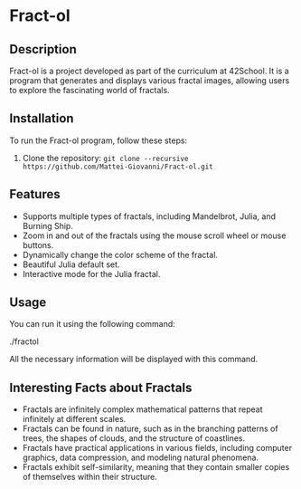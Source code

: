 # Fract-ol

## Description

Fract-ol is a project developed as part of the curriculum at 42School. It is a program that generates and displays various fractal images, allowing users to explore the fascinating world of fractals.

## Installation

To run the Fract-ol program, follow these steps:

1. Clone the repository: `git clone --recursive https://github.com/Mattei-Giovanni/Fract-ol.git`

## Features

- Supports multiple types of fractals, including Mandelbrot, Julia, and Burning Ship.
- Zoom in and out of the fractals using the mouse scroll wheel or mouse buttons.
- Dynamically change the color scheme of the fractal.
- Beautiful Julia default set.
- Interactive mode for the Julia fractal.

## Usage

You can run it using the following command:

./fractol 


All the necessary information will be displayed with this command.

## Interesting Facts about Fractals

- Fractals are infinitely complex mathematical patterns that repeat infinitely at different scales.
- Fractals can be found in nature, such as in the branching patterns of trees, the shapes of clouds, and the structure of coastlines.
- Fractals have practical applications in various fields, including computer graphics, data compression, and modeling natural phenomena.
- Fractals exhibit self-similarity, meaning that they contain smaller copies of themselves within their structure.
